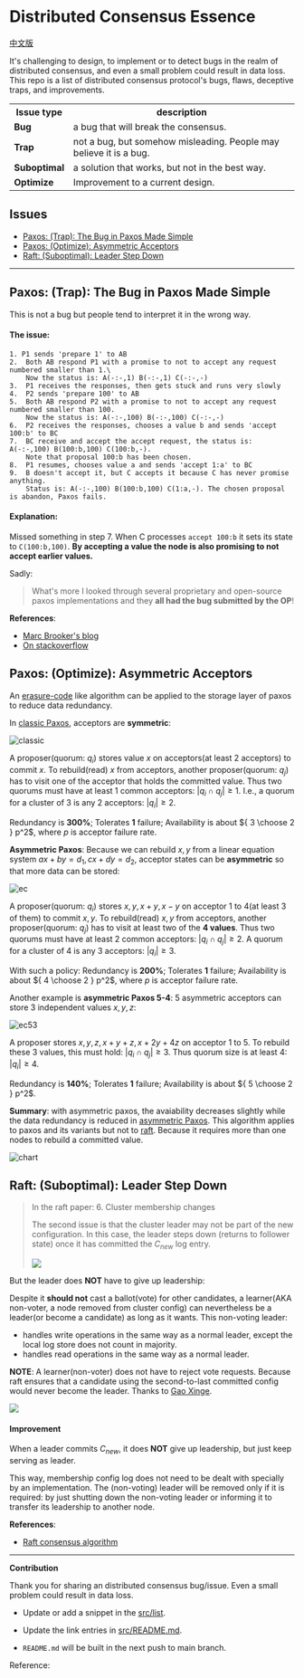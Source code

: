 # Distributed Consensus Essence

[中文版](CN.md)

<!-- DO NOT EDIT README.md directly. It is built from [src/README.md](src/README.md). -->

It's challenging to design, to implement or to detect bugs in the realm of distributed consensus, and even
a small problem could result in data loss.
This repo is a list of distributed consensus protocol's bugs, flaws, deceptive traps, and improvements.

<table>
<tr class="header">
<th>Issue type</th>
<th>description</th>
</tr>
<tr class="odd">
<td><strong>Bug</strong></td>
<td>a bug that will break the consensus.</td>
</tr>
<tr class="even">
<td><strong>Trap</strong></td>
<td>not a bug, but somehow misleading. People may believe it is a bug.</td>
</tr>
<tr class="odd">
<td><strong>Suboptimal</strong></td>
<td>a solution that works, but not in the best way.</td>
</tr>
<tr class="even">
<td><strong>Optimize</strong></td>
<td>Improvement to a current design.</td>
</tr>
</table>

## Issues

<!-- START doctoc generated TOC please keep comment here to allow auto update -->
<!-- DON'T EDIT THIS SECTION, INSTEAD RE-RUN doctoc TO UPDATE -->

- [Paxos: (Trap): The Bug in Paxos Made Simple](#paxos-trap-the-bug-in-paxos-made-simple)
- [Paxos: (Optimize): Asymmetric Acceptors](#paxos-optimize-asymmetric-acceptors)
- [Raft: (Suboptimal): Leader Step Down](#raft-suboptimal-leader-step-down)

<!-- END doctoc generated TOC please keep comment here to allow auto update -->

<!-- #### List -->

---

## Paxos: (Trap): The Bug in Paxos Made Simple

This is not a bug but people tend to interpret it in the wrong way.

#### The issue:

```
1. P1 sends 'prepare 1' to AB
2.  Both AB respond P1 with a promise to not to accept any request numbered smaller than 1.\
    Now the status is: A(-:-,1) B(-:-,1) C(-:-,-)
3.  P1 receives the responses, then gets stuck and runs very slowly
4.  P2 sends 'prepare 100' to AB
5.  Both AB respond P2 with a promise to not to accept any request numbered smaller than 100.
    Now the status is: A(-:-,100) B(-:-,100) C(-:-,-)
6.  P2 receives the responses, chooses a value b and sends 'accept 100:b' to BC
7.  BC receive and accept the accept request, the status is: A(-:-,100) B(100:b,100) C(100:b,-).
    Note that proposal 100:b has been chosen.
8.  P1 resumes, chooses value a and sends 'accept 1:a' to BC
9.  B doesn't accept it, but C accepts it because C has never promise anything.
    Status is: A(-:-,100) B(100:b,100) C(1:a,-). The chosen proposal is abandon, Paxos fails.
```

#### Explanation:

Missed something in step 7.
When C processes `accept 100:b` it sets its state to `C(100:b,100)`.
**By accepting a value the node is also promising to not accept earlier values.**

Sadly:

> What's more I looked through several proprietary and open-source paxos
> implementations and they **all had the bug submitted by the OP**!


**References**:

-   [Marc Brooker's blog](https://brooker.co.za/blog/2021/11/16/paxos.html)
-   [On stackoverflow](https://stackoverflow.com/questions/29880949/contradiction-in-lamports-paxos-made-simple-paper)

## Paxos: (Optimize): Asymmetric Acceptors

An [erasure-code](https://en.wikipedia.org/wiki/Erasure_code) like algorithm can be applied to the storage layer of
paxos to reduce data redundancy.

In [classic Paxos](http://lamport.azurewebsites.net/pubs/pubs.html#paxos-simple),
acceptors are **symmetric**:

![classic](https://cdn.jsdelivr.net/gh/drmingdrmer/consensus-essence@main-md2zhihu-asset/README/8f2689f1e7dba5f9-asymmetric-paxos-classic.jpeg)

A proposer(quorum: $q_i$) stores value $x$ on acceptors(at least 2 acceptors) to commit $x$.
To rebuild(read) $x$ from acceptors, another proposer(quorum: $q_j$) has to visit one of the acceptor that holds the committed value.
Thus two quorums must have at least 1 common acceptors: $|q_i \cap q_j| \ge 1$.
I.e., a quorum for a cluster of 3 is any 2 acceptors: $|q_i| \ge 2$.

Redundancy is **300%**; Tolerates **1** failure; Availability is about ${ 3 \choose 2  } p^2$, where $p$ is acceptor failure rate.

**Asymmetric Paxos**:
Because we can rebuild $x, y$ from a linear equation system $ax+by=d_1, cx+dy=d_2$,
acceptor states can be **asymmetric** so that more data can be stored:

![ec](https://cdn.jsdelivr.net/gh/drmingdrmer/consensus-essence@main-md2zhihu-asset/README/0bb845a2df1a5134-asymmetric-paxos-ec.jpeg)

A proposer(quorum: $q_i$) stores $x, y, x+y, x-y$ on acceptor 1 to 4(at least 3 of them) to commit $x, y$.
To rebuild(read) $x, y$ from acceptors, another proposer(quorum: $q_j$) has to visit at least two of the **4 values**.
Thus two quorums must have at least 2 common acceptors: $|q_i \cap q_j| \ge 2$.
A quorum for a cluster of 4 is any 3 acceptors: $|q_i| \ge 3$.

With such a policy: Redundancy is **200%**; Tolerates **1** failure; Availability is about ${ 4 \choose 2  } p^2$, where $p$ is acceptor failure rate.

Another example is **asymmetric Paxos 5-4**: 5 asymmetric acceptors can store 3 independent values
$x, y, z$:

![ec53](https://cdn.jsdelivr.net/gh/drmingdrmer/consensus-essence@main-md2zhihu-asset/README/586e20c6dfc9460f-asymmetric-paxos-ec-53.jpeg)

A proposer stores $x, y, z, x+y+z, x+2y+4z$ on acceptor 1 to 5.
To rebuild these 3 values, this must hold: $|q_i \cap q_j| \ge 3$.
Thus quorum size is at least 4: $|q_i| \ge 4$.

Redundancy is **140%**; Tolerates **1** failure; Availability is about ${ 5 \choose 2  } p^2$.

**Summary**: with asymmetric paxos, the avaiability decreases slightly while the data redundancy is reduced in [asymmetric Paxos](https://github.com/drmingdrmer/consensus-bugs#paxos-optimize-asymmetric-acceptors).
This algorithm applies to paxos and its variants but not to [raft](https://raft.github.io/).
Because it requires more than one nodes to rebuild a committed value.

![chart](https://cdn.jsdelivr.net/gh/drmingdrmer/consensus-essence@main-md2zhihu-asset/README/781c336bed9bc848-asymmetric-paxos-chart.jpeg)

## Raft: (Suboptimal): Leader Step Down

> In the raft paper:
> 6. Cluster membership changes
> 
> The second issue is that the cluster leader may not be part of the new configuration.
> In this case, the leader steps down (returns to follower state) once it has committed the $C_{new}$ log entry.
> 
> ![](https://cdn.jsdelivr.net/gh/drmingdrmer/consensus-essence@main-md2zhihu-asset/README/b29339428b745edd-raft-leader-step-down-std.jpeg)


But the leader does **NOT** have to give up leadership:

Despite it **should not** cast a ballot(vote) for other candidates, a learner(AKA
non-voter, a node removed from cluster config) can nevertheless be a leader(or
become a candidate) as long as it wants. This non-voting leader:

-   handles write operations in the same way as a normal leader, except the local log store does not count in majority.
-   handles read operations in the same way as a normal leader.

**NOTE**: A learner(non-voter) does not have to reject vote requests.
Because raft ensures that a candidate using the second-to-last committed config
would never become the leader. Thanks to [Gao Xinge](https://www.zhihu.com/people/gao-xinge).

![](https://cdn.jsdelivr.net/gh/drmingdrmer/consensus-essence@main-md2zhihu-asset/README/cb9ebf5135722aaa-raft-leader-step-down-optimize.jpeg)

#### Improvement

When a leader commits $C_{new}$, it does **NOT** give up leadership, but just
keep serving as leader.

This way, membership config log does not need to be dealt with specially by an
implementation. The (non-voting) leader will be removed only if it is required:
by just shutting down the non-voting leader or informing it to transfer its
leadership to another node.

**References**:

-   [Raft consensus algorithm](https://raft.github.io/)

---

**Contribution**

Thank you for sharing an distributed consensus bug/issue.
Even a small problem could result in data loss.

-   Update or add a snippet in the [src/list](src/list).

-   Update the link entries in [src/README.md](src/README.md).

-   `README.md` will be built in the next push to main branch.



Reference:

